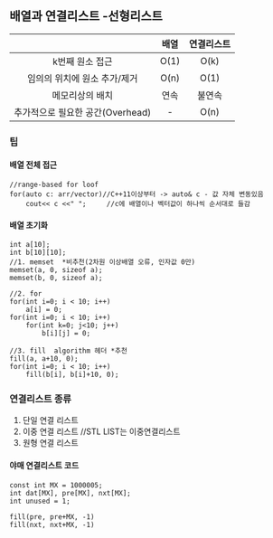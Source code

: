 ## 배열과 연결리스트 -선형리스트

||배열|연결리스트|
|:--:|:--:|:--:|
|k번째 원소 접근|O(1)|O(k)|
|임의의 위치에 원소 추가/제거|O(n)|O(1)|
|메모리상의 배치|연속|불연속|
|추가적으로 필요한 공간(Overhead)|-|O(n)|

### 팁

#### 배열 전체 접근
    //range-based for loof
    for(auto c: arr/vector)//C++11이상부터 -> auto& c - 값 자체 변동있음
        cout<< c <<" ";     //c에 배열이나 벡터값이 하나씩 순서대로 들감
    
#### 배열 초기화
    int a[10];
    int b[10][10];
    //1. memset  *비추천(2차원 이상배열 오류, 인자값 0만)
    memset(a, 0, sizeof a);
    memset(b, 0, sizeof a);

    //2. for
    for(int i=0; i < 10; i++)
        a[i] = 0;
    for(int i=0; i < 10; i++)
        for(int k=0; j<10; j++)
            b[i][j] = 0;
            
    //3. fill  algorithm 헤더 *추천
    fill(a, a+10, 0);
    for(int i=0; i < 10; i++)
        fill(b[i], b[i]+10, 0);

### 연결리스트 종류
1. 단일 연결 리스트
2. 이중 연결 리스트    //STL LIST는 이중연결리스트
3. 원형 연결 리스트

#### 야매 연결리스트 코드
    const int MX = 1000005;
    int dat[MX], pre[MX], nxt[MX];
    int unused = 1;

    fill(pre, pre+MX, -1)
    fill(nxt, nxt+MX, -1)
